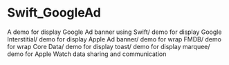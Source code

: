 Swift_GoogleAd
==============

A demo for display Google Ad banner using Swift/
demo for display Google Interstitial/ 
demo for display Apple Ad banner/
demo for wrap FMDB/
demo for wrap Core Data/
demo for display toast/
demo for display marquee/
demo for Apple Watch data sharing and communication

